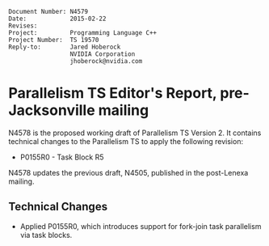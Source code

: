     Document Number: N4579
    Date:            2015-02-22
    Revises:
    Project:         Programming Language C++
    Project Number:  TS 19570
    Reply-to:        Jared Hoberock
                     NVIDIA Corporation
                     jhoberock@nvidia.com

# Parallelism TS Editor's Report, pre-Jacksonville mailing 

N4578 is the proposed working draft of Parallelism TS Version 2. It contains technical changes to the Parallelism TS to apply the following revision:

  * P0155R0 - Task Block R5

N4578 updates the previous draft, N4505, published in the post-Lenexa mailing.

## Technical Changes

* Applied P0155R0, which introduces support for fork-join task parallelism via task blocks.

